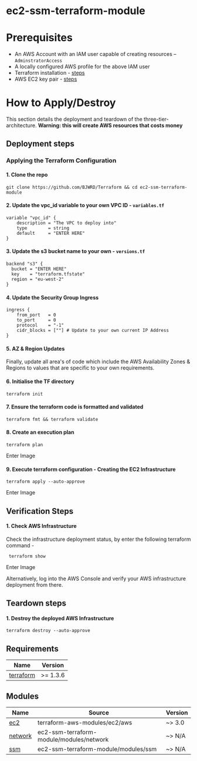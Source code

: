 # ec2-ssm-terraform-module

# Prerequisites
* An AWS Account with an IAM user capable of creating resources – `AdminstratorAccess`
* A locally configured AWS profile for the above IAM user
* Terraform installation - [steps](https://learn.hashicorp.com/tutorials/terraform/install-cli)
* AWS EC2 key pair - [steps](https://docs.aws.amazon.com/AWSEC2/latest/UserGuide/ec2-key-pairs.html)

# How to Apply/Destroy
This section details the deployment and teardown of the three-tier-architecture. **Warning: this will create AWS resources that costs money**

## Deployment steps

### Applying the Terraform Configuration

#### 1.	Clone the repo

    git clone https://github.com/BJWRD/Terraform && cd ec2-ssm-terraform-module
    
#### 2. Update the vpc_id variable to your own VPC ID - `variables.tf`

    variable "vpc_id" {
        description = "The VPC to deploy into"
        type        = string
        default     = "ENTER HERE"
    }
    
#### 3. Update the s3 bucket name to your own - `versions.tf`

    backend "s3" {
      bucket = "ENTER HERE"
      key    = "terraform.tfstate"
      region = "eu-west-2"
    }

#### 4. Update the Security Group Ingress
    ingress {
        from_port   = 0
        to_port     = 0
        protocol    = "-1"
        cidr_blocks = [""] # Update to your own current IP Address
    } 

#### 5. AZ & Region Updates

Finally, update all area's of code which include the AWS Availability Zones & Regions to values that are specific to your own requirements.

#### 6.	Initialise the TF directory

    terraform init

#### 7.	 Ensure the terraform code is formatted and validated 

    terraform fmt && terraform validate

#### 8.	Create an execution plan

    terraform plan

Enter Image

#### 9.	Execute terraform configuration - Creating the EC2 Infrastructure

    terraform apply --auto-approve
    
Enter Image


## Verification Steps 

#### 1. Check AWS Infrastructure
Check the infrastructure deployment status, by enter the following terraform command -

     terraform show

Enter Image

Alternatively, log into the AWS Console and verify your AWS infrastructure deployment from there.

## Teardown steps

#### 1.	Destroy the deployed AWS Infrastructure 
`terraform destroy --auto-approve`

## Requirements

| Name | Version |
|------|---------|
| <a name="requirement_terraform"></a> [terraform](#requirement\_terraform) | >= 1.3.6 |

## Modules

| Name | Source | Version |
|------|--------|---------|
| <a name="module_ec2"></a> [ec2](#module\_ec2) | terraform-aws-modules/ec2/aws | ~> 3.0 |
| <a name="module_ec2"></a> [network](#module\_ec2) | ec2-ssm-terraform-module/modules/network | ~> N/A |
| <a name="module_ec2"></a> [ssm](#module\_ec2) | ec2-ssm-terraform-module/modules/ssm | ~> N/A |
